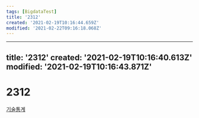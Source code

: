 ```yaml
---
tags: [BigdataTest]
title: '2312'
created: '2021-02-19T10:16:44.659Z'
modified: '2021-02-22T09:16:18.068Z'
---
```


---
title: '2312'
created: '2021-02-19T10:16:40.613Z'
modified: '2021-02-19T10:16:43.871Z'
---

# 2312
[기술통계](./2310.md)
